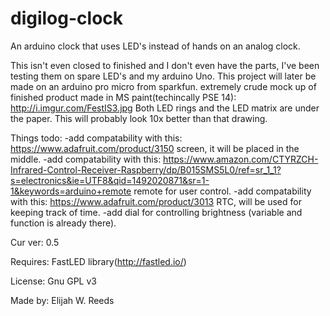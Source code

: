 # digilog-clock
An arduino clock that uses LED's instead of hands on an analog clock. 

This isn't even closed to finished and I don't even have the parts, I've been testing them on spare LED's and my arduino Uno.
This project will later be made on an arduino pro micro from sparkfun.
extremely crude mock up of finished product made in MS paint(techincally PSE 14): http://i.imgur.com/FestIS3.jpg
Both LED rings and the LED matrix are under the paper. This will probably look 10x better than that drawing.

Things todo:
-add compatability with this: https://www.adafruit.com/product/3150 screen, it will be placed in the middle.
-add compatability with this: https://www.amazon.com/CTYRZCH-Infrared-Control-Receiver-Raspberry/dp/B015SMS5L0/ref=sr_1_1?s=electronics&ie=UTF8&qid=1492020871&sr=1-1&keywords=arduino+remote remote for user control.
-add compatability with this: https://www.adafruit.com/product/3013 RTC, will be used for keeping track of time.
-add dial for controlling brightness (variable and function is already there).

Cur ver: 0.5

Requires: FastLED library(http://fastled.io/) 

License: Gnu GPL v3

Made by: Elijah W. Reeds
